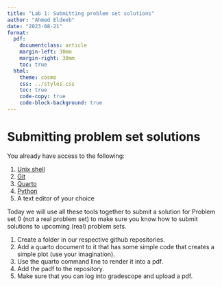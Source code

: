 ```yaml
---
title: "Lab 1: Submitting problem set solutions"
author: "Ahmed Eldeeb"
date: "2023-08-21"
format:
  pdf:
    documentclass: article
    margin-left: 30mm
    margin-right: 30mm
    toc: true
  html:
    theme: cosmo
    css: ../styles.css
    toc: true
    code-copy: true
    code-block-background: true
---
```


# Submitting problem set solutions

You already have access to the following:

1. [Unix shell](../howtos/accessingUnixCommandLine.md)
2. [Git](../howtos/gitInstall.md)
3. [Quarto](../howtos/quartoInstall.md)
4. [Python](../howtos/accessingPython.md)
5. A text editor of your choice

Today we will use all these tools together to submit a solution for Problem set 0 (not a real problem set) to make sure you know how to submit solutions to upcoming (real) problem sets.

1. Create a folder in our respective github repositories.
2. Add a quarto document to it that has some simple code that creates a simple plot (use your imagination).
3. Use the quarto command line to render it into a pdf.
4. Add the padf to the repository.
5. Make sure that you can log into gradescope and upload a pdf.
